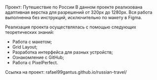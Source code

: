 Проект: Путешествие по России
В данном проекте реализована адаптивная верстка для разрешений от 320px до 1280px. 
Вся работа выполненна без инструкций, исключительно по макету в Figma. 

Реализация проекта осуществлялась с помощью следующих теоретических знаний:
- Работа с макетом;
- Grid Layout;
- Разработка интерфейса для разных устройств;
- Ознакомление с GitHub;
- Работа с PixelPerfect.


Ссылка на проект: rafael99gantus.github.io/russian-travel/
